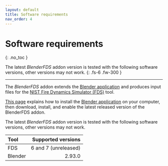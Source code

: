 ```yaml
---
layout: default
title: Software requirements
nav_order: 4
---
```


# Software requirements
{: .no_toc }

The latest *BlenderFDS* addon version is tested with the following software versions, other versions may not work.
{: .fs-6 .fw-300 }

---

The *BlenderFDS* addon extends the [Blender application](https://www.blender.org/)
and produces input files for the [NIST Fire Dynamics Simulator (FDS)](https://pages.nist.gov/fds-smv/) tool.

[This page](Install) explains how to install the [Blender application](https://www.blender.org/) on your computer,
then download, install, and enable the latest released version of the BlenderFDS addon.

The latest *BlenderFDS* addon version is tested with the following software versions,
other versions may not work.

| Tool | Supported versions |
| :--- | ---: |
| FDS  | 6 and 7 (unreleased) |
| Blender | 2.93.0 |
